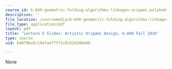 ```yaml
---
course_id: 6-849-geometric-folding-algorithms-linkages-origami-polyhedra-fall-2012
description: ''
file_location: /coursemedia/6-849-geometric-folding-algorithms-linkages-origami-polyhedra-fall-2012/640f0ba5c19afaef7f71c8c62d346e48_MIT6_849F12_slidesL05.pdf
file_type: application/pdf
layout: pdf
title: 'Lecture 5 Slides: Artistic Origami Design, 6.849 Fall 2010'
type: course
uid: 640f0ba5c19afaef7f71c8c62d346e48

---
```

None